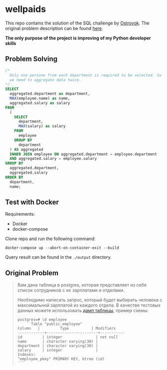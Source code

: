 # wellpaids

This repo contains the solution of the SQL challenge by [Ostrovok](https://github.com/ostrovok-team). The original problem description can be found [here](https://github.com/ostrovok-team/code-challenge/tree/master/python). 

**The only purpose of the project is improving of my Python developer skills**

## Problem Solving

```sql
/*
  Only one persone from each department is required to be selected. So
  we need to aggregate data twice. 
*/
SELECT
  aggregated.department as department,
  MAX(employee.name) as name,
  aggregated.salary as salary
FROM
  (
    SELECT
      department,
      MAX(salary) as salary
    FROM
      employee
    GROUP BY
      department
  ) AS aggregated
  INNER JOIN employee ON aggregated.department = employee.department
  AND aggregated.salary = employee.salary
GROUP BY
  aggregated.department,
  aggregated.salary
ORDER BY
  department,
  name;
```

## Test with Docker

Requirements:

* Docker
* docker-compose

Clone repo and run the following command:

    docker-compose up --abort-on-container-exit --build

Query result can be found in the `./output` directory.

## Original Problem

>Вам дана таблица в postgres, которая представляет из себя список сотрудников с их зарплатами и отделами.
>
>Необходимо написать запрос, который будет выбирать человека с максимальной зарплатой из каждого отдела. В качестве тестовых данных можете использовать [дамп таблицы](employee.sql), пример схемы:
>
>```
>postgres=# \d employee
>       Table "public.employee"
>Column   |         Type          | Modifiers
>------------+-----------------------+-----------
>id         | integer               | not null
>name       | character varying(30) |
>department | character varying(30) |
>salary     | integer               |
>Indexes:
>"employee_pkey" PRIMARY KEY, btree (id)
>​```
>```
